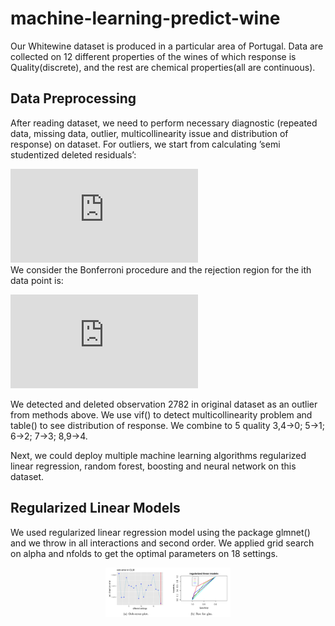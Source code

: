 # machine-learning-predict-wine

Our Whitewine dataset is produced in a particular area of Portugal. Data are collected on 12 different properties of the wines of which response is Quality(discrete), and the rest are chemical properties(all are continuous). 

## Data Preprocessing

After reading dataset, we need to perform necessary diagnostic (repeated data, missing data, outlier, multicollinearity issue and distribution of response) on dataset. For outliers, we start from calculating ’semi studentized deleted residuals’:

![equation](https://latex.codecogs.com/gif.latex?t_i%20%3D%20%5Cfrac%7Bd_i%7D%7BSE%28d_i%29%7D%3D%5Cfrac%7Be_i%7D%7B%5Csqrt%20%7BMSE_%7B%28i%29%7D%7D%281-h_%7Bii%7D%29%29%20%7D%5Csim%20t_%7Bn-p-1%7D)  
We consider the Bonferroni procedure and the rejection region for the ith data point is:

![equation](https://latex.codecogs.com/gif.latex?R_i%20%3D%20%5Clbrace%20%7C%28t_i%29%7C%20%3E%20t_%7B1-%20%5Cfrac%7B%5Calpha%7D%7B2n%7D%2Cn-p-1%7D%20%5Crbrace%2C%20i%3D1%2C%20%5Ccdots%2Cn)

We detected and deleted observation 2782 in original dataset as an outlier from methods above. We use vif() to detect multicollinearity problem and table() to see distribution of response. We combine to 5 quality  3,4→0; 5→1; 6→2; 7→3; 8,9→4.

Next, we could deploy multiple machine learning algorithms regularized linear regression, random forest, boosting and neural network on this dataset.

## Regularized Linear Models

We used regularized linear regression model using the package glmnet() and we throw in all interactions and second order. We applied grid search on alpha and nfolds to get the optimal parameters on 18 settings.

<p align="middle">
  <img src="https://github.com/Shuyi-bomi/machine-learning-predict-wine/blob/main/figure/glm.png" width="200" />
  
</p>
